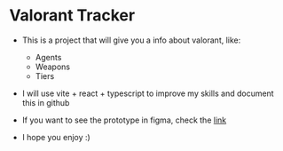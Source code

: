 # Valorant Tracker

- This is a project that will give you a info about valorant, like:
    - Agents
    - Weapons
    - Tiers

- I will use vite + react + typescript to improve my skills and document this in github

- If you want to see the prototype in figma, check the [link](https://www.figma.com/design/uifDTqqSngSCFj0kFRTyVL/Valorant-project?node-id=0-1&t=T2ujf4TQHPRY5hOZ-1)

- I hope you enjoy :)


